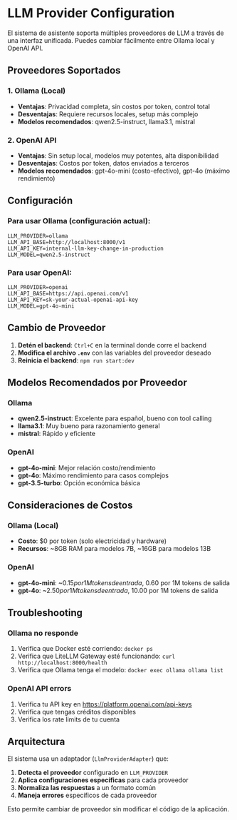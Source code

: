# LLM Provider Configuration

El sistema de asistente soporta múltiples proveedores de LLM a través de una interfaz unificada. Puedes cambiar fácilmente entre Ollama local y OpenAI API.

## Proveedores Soportados

### 1. Ollama (Local)
- **Ventajas**: Privacidad completa, sin costos por token, control total
- **Desventajas**: Requiere recursos locales, setup más complejo
- **Modelos recomendados**: qwen2.5-instruct, llama3.1, mistral

### 2. OpenAI API
- **Ventajas**: Sin setup local, modelos muy potentes, alta disponibilidad
- **Desventajas**: Costos por token, datos enviados a terceros
- **Modelos recomendados**: gpt-4o-mini (costo-efectivo), gpt-4o (máximo rendimiento)

## Configuración

### Para usar Ollama (configuración actual):

```env
LLM_PROVIDER=ollama
LLM_API_BASE=http://localhost:8000/v1
LLM_API_KEY=internal-llm-key-change-in-production
LLM_MODEL=qwen2.5-instruct
```

### Para usar OpenAI:

```env
LLM_PROVIDER=openai
LLM_API_BASE=https://api.openai.com/v1
LLM_API_KEY=sk-your-actual-openai-api-key
LLM_MODEL=gpt-4o-mini
```

## Cambio de Proveedor

1. **Detén el backend**: `Ctrl+C` en la terminal donde corre el backend
2. **Modifica el archivo `.env`** con las variables del proveedor deseado
3. **Reinicia el backend**: `npm run start:dev`

## Modelos Recomendados por Proveedor

### Ollama
- **qwen2.5-instruct**: Excelente para español, bueno con tool calling
- **llama3.1**: Muy bueno para razonamiento general
- **mistral**: Rápido y eficiente

### OpenAI
- **gpt-4o-mini**: Mejor relación costo/rendimiento
- **gpt-4o**: Máximo rendimiento para casos complejos
- **gpt-3.5-turbo**: Opción económica básica

## Consideraciones de Costos

### Ollama (Local)
- **Costo**: $0 por token (solo electricidad y hardware)
- **Recursos**: ~8GB RAM para modelos 7B, ~16GB para modelos 13B

### OpenAI
- **gpt-4o-mini**: ~$0.15 por 1M tokens de entrada, ~$0.60 por 1M tokens de salida
- **gpt-4o**: ~$2.50 por 1M tokens de entrada, ~$10.00 por 1M tokens de salida

## Troubleshooting

### Ollama no responde
1. Verifica que Docker esté corriendo: `docker ps`
2. Verifica que LiteLLM Gateway esté funcionando: `curl http://localhost:8000/health`
3. Verifica que Ollama tenga el modelo: `docker exec ollama ollama list`

### OpenAI API errors
1. Verifica tu API key en https://platform.openai.com/api-keys
2. Verifica que tengas créditos disponibles
3. Verifica los rate limits de tu cuenta

## Arquitectura

El sistema usa un adaptador (`LlmProviderAdapter`) que:
1. **Detecta el proveedor** configurado en `LLM_PROVIDER`
2. **Aplica configuraciones específicas** para cada proveedor
3. **Normaliza las respuestas** a un formato común
4. **Maneja errores** específicos de cada proveedor

Esto permite cambiar de proveedor sin modificar el código de la aplicación.
